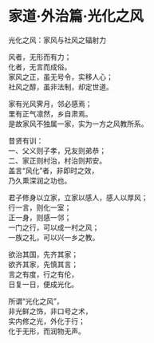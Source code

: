 # 家道·外治篇·光化之风

光化之风：家风与社风之辐射力  

风者，无形而有力；  
化者，无言而成俗。  
家风之正，虽无号令，实移人心；  
社风之醇，虽非法制，却定世道。  

家有光风霁月，邻必感焉；  
里有正气凛然，乡自肃焉。  
是故家风不独属一家，实为一方之风教所系。  

昔贤有训：  
一、父义则子孝，兄友则弟恭；  
二、家正则村治，村治则邦安。  
盖言“风化”者，非即时之效，  
乃久熏深润之功也。  

君子修身以立家，立家以感人，感人以厚风；  
行一言，则化一室；  
正一身，则感一邻；  
一门之行，可以成一村之风；  
一族之礼，可以兴一乡之教。  

欲治其国，先齐其家；  
欲齐其家，先慎其言；  
言之有度，行之有伦，  
日复一日，便成光化。  

所谓“光化之风”，  
非光鲜之饰，非口号之术，  
实内修之光，外化于行；  
化于无形，而润物无声。  
